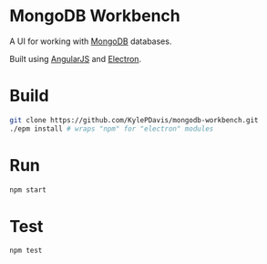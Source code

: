 # MongoDB Workbench

A UI for working with [MongoDB](http://www.mongodb.org) databases.

Built using [AngularJS](https://angularjs.org) and [Electron](https://github.com/atom/electron).


# Build

```bash
git clone https://github.com/KylePDavis/mongodb-workbench.git
./epm install # wraps "npm" for "electron" modules
```


# Run

```bash
npm start
```


# Test

```bash
npm test
```
